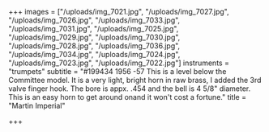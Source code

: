 +++
images = ["/uploads/img_7021.jpg", "/uploads/img_7027.jpg", "/uploads/img_7026.jpg", "/uploads/img_7033.jpg", "/uploads/img_7031.jpg", "/uploads/img_7025.jpg", "/uploads/img_7029.jpg", "/uploads/img_7030.jpg", "/uploads/img_7028.jpg", "/uploads/img_7036.jpg", "/uploads/img_7034.jpg", "/uploads/img_7024.jpg", "/uploads/img_7023.jpg", "/uploads/img_7022.jpg"]
instruments = "trumpets"
subtitle = "#199434 1956 -57 This is a level below the Committee model. It is a very light, bright horn in raw brass, I added the 3rd valve finger hook. The bore is appx. .454 and the bell is 4 5/8\" diameter. This is an easy horn to get around onand it won't cost a fortune."
title = "Martin Imperial"

+++

